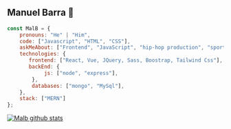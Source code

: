 ## Manuel Barra 🙏


```javascript
const MalB = {
    pronouns: "He" | "Him",
    code: ["Javascript", "HTML", "CSS"],
    askMeAbout: ["Frontend", "JavaScript", "hip-hop production", "sports"],
    technologies: {
       frontend: ["React, Vue, JQuery, Sass, Boostrap, Tailwind Css"],
       backEnd: {
            js: ["node", "express"],
        },
        databases: ["mongo", "MySql"],
    },
    stack: ["MERN"]
};
```
[![Malb github stats](https://github-readme-stats.vercel.app/api?username=ManuelBarra&show_icons=true&theme=merko&hide=["contribs","issues"])](https://github.com/ManuelBarra)


